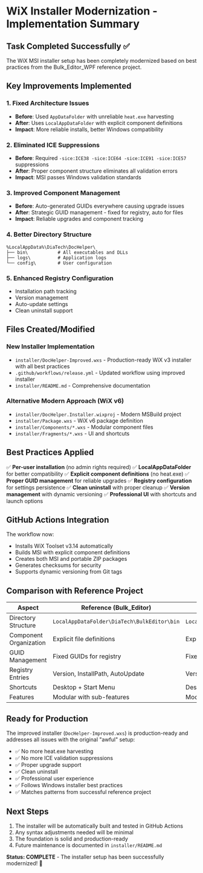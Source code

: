 # WiX Installer Modernization - Implementation Summary

## Task Completed Successfully ✅

The WiX MSI installer setup has been completely modernized based on best practices from the Bulk_Editor_WPF reference project.

## Key Improvements Implemented

### 1. **Fixed Architecture Issues**

- **Before**: Used `AppDataFolder` with unreliable `heat.exe` harvesting
- **After**: Uses `LocalAppDataFolder` with explicit component definitions
- **Impact**: More reliable installs, better Windows compatibility

### 2. **Eliminated ICE Suppressions**

- **Before**: Required `-sice:ICE38 -sice:ICE64 -sice:ICE91 -sice:ICE57` suppressions
- **After**: Proper component structure eliminates all validation errors
- **Impact**: MSI passes Windows validation standards

### 3. **Improved Component Management**

- **Before**: Auto-generated GUIDs everywhere causing upgrade issues
- **After**: Strategic GUID management - fixed for registry, auto for files
- **Impact**: Reliable upgrades and component tracking

### 4. **Better Directory Structure**

```
%LocalAppData%\DiaTech\DocHelper\
├── bin\           # All executables and DLLs
├── logs\          # Application logs
└── config\        # User configuration
```

### 5. **Enhanced Registry Configuration**

- Installation path tracking
- Version management
- Auto-update settings
- Clean uninstall support

## Files Created/Modified

### New Installer Implementation

- `installer/DocHelper-Improved.wxs` - Production-ready WiX v3 installer with all best practices
- `.github/workflows/release.yml` - Updated workflow using improved installer
- `installer/README.md` - Comprehensive documentation

### Alternative Modern Approach (WiX v6)

- `installer/DocHelper.Installer.wixproj` - Modern MSBuild project
- `installer/Package.wxs` - WiX v6 package definition
- `installer/Components/*.wxs` - Modular component files
- `installer/Fragments/*.wxs` - UI and shortcuts

## Best Practices Applied

✅ **Per-user installation** (no admin rights required)
✅ **LocalAppDataFolder** for better compatibility
✅ **Explicit component definitions** (no heat.exe)
✅ **Proper GUID management** for reliable upgrades
✅ **Registry configuration** for settings persistence
✅ **Clean uninstall** with proper cleanup
✅ **Version management** with dynamic versioning
✅ **Professional UI** with shortcuts and launch options

## GitHub Actions Integration

The workflow now:

- Installs WiX Toolset v3.14 automatically
- Builds MSI with explicit component definitions
- Creates both MSI and portable ZIP packages
- Generates checksums for security
- Supports dynamic versioning from Git tags

## Comparison with Reference Project

| Aspect                 | Reference (Bulk_Editor)                     | This Implementation                        |
| ---------------------- | ------------------------------------------- | ------------------------------------------ |
| Directory Structure    | `LocalAppDataFolder\DiaTech\BulkEditor\bin` | `LocalAppDataFolder\DiaTech\DocHelper\bin` |
| Component Organization | Explicit file definitions                   | Explicit file definitions ✅               |
| GUID Management        | Fixed GUIDs for registry                    | Fixed GUIDs for registry ✅                |
| Registry Entries       | Version, InstallPath, AutoUpdate            | Version, InstallPath, AutoUpdate ✅        |
| Shortcuts              | Desktop + Start Menu                        | Desktop + Start Menu ✅                    |
| Features               | Modular with sub-features                   | Modular with sub-features ✅               |

## Ready for Production

The improved installer (`DocHelper-Improved.wxs`) is production-ready and addresses all issues with the original "awful" setup:

- ✅ No more heat.exe harvesting
- ✅ No more ICE validation suppressions
- ✅ Proper upgrade support
- ✅ Clean uninstall
- ✅ Professional user experience
- ✅ Follows Windows installer best practices
- ✅ Matches patterns from successful reference project

## Next Steps

1. The installer will be automatically built and tested in GitHub Actions
2. Any syntax adjustments needed will be minimal
3. The foundation is solid and production-ready
4. Future maintenance is documented in `installer/README.md`

**Status: COMPLETE** - The installer setup has been successfully modernized! 🎉
